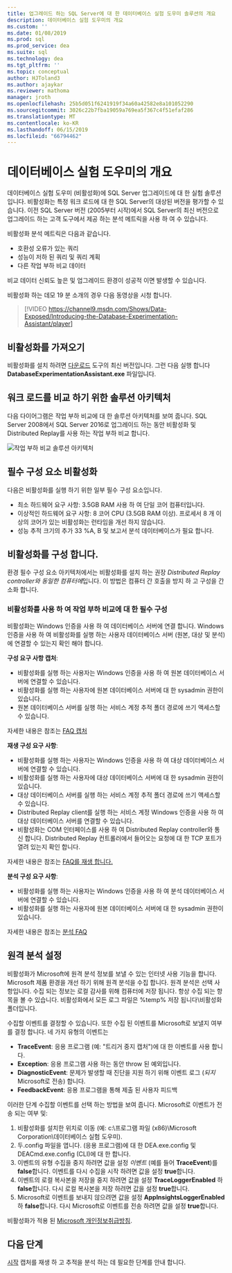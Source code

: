 ```yaml
---
title: 업그레이드 하는 SQL Server에 대 한 데이터베이스 실험 도우미 솔루션의 개요
description: 데이터베이스 실험 도우미의 개요
ms.custom: ''
ms.date: 01/08/2019
ms.prod: sql
ms.prod_service: dea
ms.suite: sql
ms.technology: dea
ms.tgt_pltfrm: ''
ms.topic: conceptual
author: HJToland3
ms.author: ajaykar
ms.reviewer: mathoma
manager: jroth
ms.openlocfilehash: 25b5d051f6241919f34a60a42582e8a101052290
ms.sourcegitcommit: 3026c22b7fba19059a769ea5f367c4f51efaf286
ms.translationtype: MT
ms.contentlocale: ko-KR
ms.lasthandoff: 06/15/2019
ms.locfileid: "66794462"
---
```

# <a name="overview-of-database-experimentation-assistant"></a>데이터베이스 실험 도우미의 개요

데이터베이스 실험 도우미 (비활성화)에 SQL Server 업그레이드에 대 한 실험 솔루션입니다. 비활성화는 특정 워크 로드에 대 한 SQL Server의 대상된 버전을 평가할 수 있습니다. 이전 SQL Server 버전 (2005부터 시작)에서 SQL Server의 최신 버전으로 업그레이드 하는 고객 도구에서 제공 하는 분석 메트릭을 사용 하 여 수 있습니다. 

비활성화 분석 메트릭은 다음과 같습니다.
- 호환성 오류가 있는 쿼리
- 성능이 저하 된 쿼리 및 쿼리 계획
- 다른 작업 부하 비교 데이터

비교 데이터 신뢰도 높은 및 업그레이드 환경이 성공적 이면 발생할 수 있습니다.

비활성화 하는 데모 19 분 소개의 경우 다음 동영상을 시청 합니다.

> [!VIDEO https://channel9.msdn.com/Shows/Data-Exposed/Introducing-the-Database-Experimentation-Assistant/player]

## <a name="get-dea"></a>비활성화를 가져오기

비활성화를 설치 하려면 [다운로드](https://www.microsoft.com/download/details.aspx?id=54090) 도구의 최신 버전입니다. 그런 다음 실행 합니다 **DatabaseExperimentationAssistant.exe** 파일입니다.

## <a name="solution-architecture-for-comparing-workloads"></a>워크 로드를 비교 하기 위한 솔루션 아키텍처

다음 다이어그램은 작업 부하 비교에 대 한 솔루션 아키텍처를 보여 줍니다. SQL Server 2008에서 SQL Server 2016로 업그레이드 하는 동안 비활성화 및 Distributed Replay를 사용 하는 작업 부하 비교 합니다.

![작업 부하 비교 솔루션 아키텍처](./media/database-experimentation-assistant-overview/dea-overview-compare-solution-architecture.png)

## <a name="dea-prerequisites"></a>필수 구성 요소 비활성화

다음은 비활성화를 실행 하기 위한 일부 필수 구성 요소입니다.
- 최소 하드웨어 요구 사항: 3.5GB RAM 사용 하 여 단일 코어 컴퓨터입니다.
- 이상적인 하드웨어 요구 사항: 8 코어 CPU (3.5GB RAM 이상). 프로세서 8 개 이상의 코어가 있는 비활성화는 런타임을 개선 하지 않습니다.
- 성능 추적 크기의 추가 33 %A, B 및 보고서 분석 데이터베이스가 필요 합니다.

## <a name="configure-dea"></a>비활성화를 구성 합니다.

환경 필수 구성 요소 아키텍처에서는 비활성화를 설치 하는 권장 *Distributed Replay controller와 동일한 컴퓨터에*입니다. 이 방법은 컴퓨터 간 호출을 방지 하 고 구성을 간소화 합니다.

### <a name="required-configuration-for-workload-comparison-by-using-dea"></a>비활성화를 사용 하 여 작업 부하 비교에 대 한 필수 구성

비활성화는 Windows 인증을 사용 하 여 데이터베이스 서버에 연결 합니다. Windows 인증을 사용 하 여 비활성화를 실행 하는 사용자 데이터베이스 서버 (원본, 대상 및 분석)에 연결할 수 있는지 확인 해야 합니다.

**구성 요구 사항 캡처**:

*   비활성화를 실행 하는 사용자는 Windows 인증을 사용 하 여 원본 데이터베이스 서버에 연결할 수 있습니다.
*   비활성화를 실행 하는 사용자에 원본 데이터베이스 서버에 대 한 sysadmin 권한이 있습니다.
*   원본 데이터베이스 서버를 실행 하는 서비스 계정 추적 폴더 경로에 쓰기 액세스할 수 있습니다.

자세한 내용은 참조는 [FAQ 캡처](database-experimentation-assistant-capture-trace.md#frequently-asked-questions-about-trace-capture)

**재생 구성 요구 사항**: 

*   비활성화를 실행 하는 사용자는 Windows 인증을 사용 하 여 대상 데이터베이스 서버에 연결할 수 있습니다.
*   비활성화를 실행 하는 사용자에 대상 데이터베이스 서버에 대 한 sysadmin 권한이 있습니다.
*   대상 데이터베이스 서버를 실행 하는 서비스 계정 추적 폴더 경로에 쓰기 액세스할 수 있습니다.
*   Distributed Replay client를 실행 하는 서비스 계정 Windows 인증을 사용 하 여 대상 데이터베이스 서버를 연결할 수 있습니다.
*   비활성화는 COM 인터페이스를 사용 하 여 Distributed Replay controller와 통신 합니다. Distributed Replay 컨트롤러에서 들어오는 요청에 대 한 TCP 포트가 열려 있는지 확인 합니다.

자세한 내용은 참조는 [FAQ를 재생 합니다.](database-experimentation-assistant-replay-trace.md#frequently-asked-questions-about-trace-replay)

**분석 구성 요구 사항**: 

*   비활성화를 실행 하는 사용자는 Windows 인증을 사용 하 여 분석 데이터베이스 서버에 연결할 수 있습니다.
*   비활성화를 실행 하는 사용자에 원본 데이터베이스 서버에 대 한 sysadmin 권한이 있습니다.

자세한 내용은 참조는 [분석 FAQ](database-experimentation-assistant-create-report.md#frequently-asked-questions-about-analysis-reports)

## <a name="set-up-telemetry"></a>원격 분석 설정

비활성화가 Microsoft에 원격 분석 정보를 보낼 수 있는 인터넷 사용 기능을 합니다. Microsoft 제품 환경을 개선 하기 위해 원격 분석을 수집 합니다. 원격 분석은 선택 사항입니다. 수집 되는 정보는 로컬 감사를 위해 컴퓨터에 저장 됩니다. 항상 수집 되는 항목을 볼 수 있습니다. 비활성화에서 모든 로그 파일은 %temp% 저장 됩니다\\비활성화 폴더입니다.

수집할 이벤트를 결정할 수 있습니다. 또한 수집 된 이벤트를 Microsoft로 보낼지 여부를 결정 합니다. 네 가지 유형의 이벤트는

*   **TraceEvent**: 응용 프로그램 (예: "트리거 중지 캡처")에 대 한 이벤트를 사용 합니다.
*   **Exception**: 응용 프로그램 사용 하는 동안 throw 된 예외입니다.
*   **DiagnosticEvent**: 문제가 발생할 때 진단을 지원 하기 위해 이벤트 로그 (*되지* Microsoft로 전송) 합니다.
*   **FeedbackEvent**: 응용 프로그램을 통해 제출 된 사용자 피드백

이러한 단계 수집할 이벤트를 선택 하는 방법을 보여 줍니다. Microsoft로 이벤트가 전송 되는 여부 및:

1.  비활성화를 설치한 위치로 이동 (예: c:\\프로그램 파일 (x86)\\Microsoft Corporation\\데이터베이스 실험 도우미).
2.  두.config 파일을 엽니다. (응용 프로그램)에 대 한 DEA.exe.config 및 DEACmd.exe.config (CLI)에 대 한 합니다.
3.  이벤트의 유형 수집을 중지 하려면 값을 설정 *이벤트* (예를 들어 **TraceEvent**)를 **false**합니다. 이벤트를 다시 수집을 시작 하려면 값을 설정 **true**합니다.
4.  이벤트의 로컬 복사본을 저장을 중지 하려면 값을 설정 **TraceLoggerEnabled** 하 **false**합니다. 다시 로컬 복사본을 저장 하려면 값을 설정 **true**합니다.
5.  Microsoft로 이벤트를 보내지 않으려면 값을 설정 **AppInsightsLoggerEnabled** 하 **false**합니다. 다시 Microsoft로 이벤트를 전송 하려면 값을 설정 **true**합니다.

비활성화가 적용 된 [Microsoft 개인정보취급방침](https://aka.ms/dea-privacy).

## <a name="next-steps"></a>다음 단계

[시작](database-experimentation-assistant-get-started.md) 캡처를 재생 하 고 추적을 분석 하는 데 필요한 단계를 안내 합니다.
